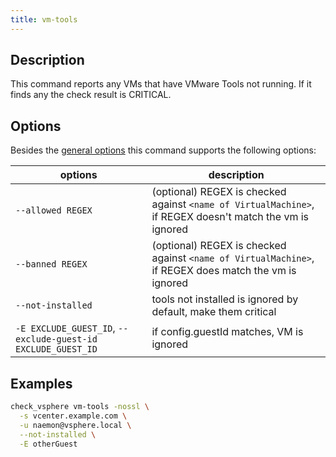 ```yaml
---
title: vm-tools
---
```


## Description

This command reports any VMs that have VMware Tools not running.
If it finds any the check result is CRITICAL.

## Options

Besides the [general options](../../general-options/) this command supports the
following options:

| options | description |
|---|---|
| `--allowed REGEX` | (optional) REGEX is checked against `<name of VirtualMachine>`, if REGEX doesn't match the vm is ignored |
| `--banned REGEX` | (optional) REGEX is checked against `<name of VirtualMachine>`, if REGEX does match the vm is ignored |
| `--not-installed` | tools not installed is ignored by default, make them critical |
| `-E EXCLUDE_GUEST_ID`, `--exclude-guest-id EXCLUDE_GUEST_ID` | if config.guestId matches, VM is ignored |

## Examples

``` bash
check_vsphere vm-tools -nossl \
  -s vcenter.example.com \
  -u naemon@vsphere.local \
  --not-installed \
  -E otherGuest
```
